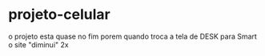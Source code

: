 # projeto-celular

o projeto esta quase no fim porem quando troca a tela de DESK para Smart o site "diminui" 2x
